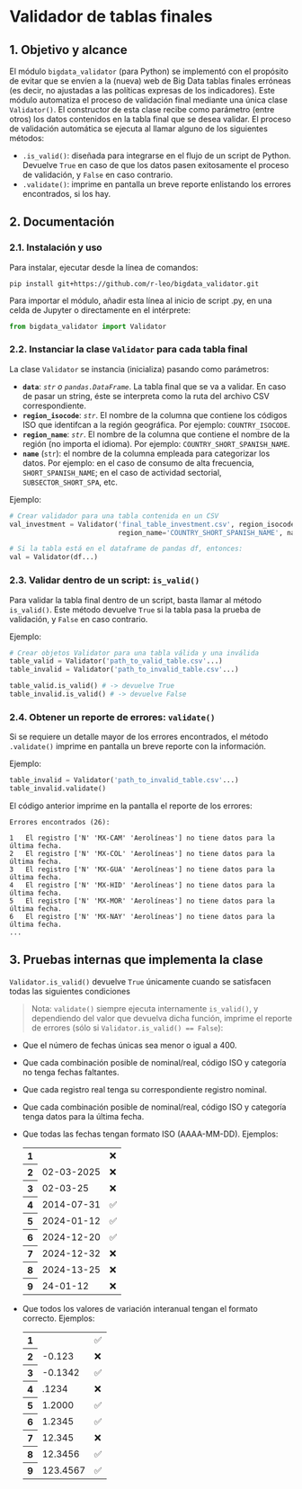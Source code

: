 # Validador de tablas finales

## 1. Objetivo y alcance

El módulo `bigdata_validator` (para Python) se implementó con el propósito de evitar que se envíen a la (nueva) web de Big Data tablas finales erróneas (es decir, no ajustadas a las políticas expresas de los indicadores). Este módulo automatiza el proceso de validación final mediante una única clase `Validator()`. El constructor de esta clase recibe como parámetro (entre otros) los datos contenidos en la tabla final que se desea validar. El proceso de validación automática se ejecuta al llamar alguno de los siguientes métodos:

* `.is_valid()`: diseñada para integrarse en el flujo de un script de Python. Devuelve `True` en caso de que los datos pasen exitosamente el proceso de validación, y `False` en caso contrario.
* `.validate()`: imprime en pantalla un breve reporte enlistando los errores encontrados, si los hay.

## 2. Documentación

### 2.1. Instalación y uso

Para instalar, ejecutar desde la línea de comandos:

```
pip install git+https://github.com/r-leo/bigdata_validator.git
```

Para importar el módulo, añadir esta línea al inicio de script .py, en una celda de Jupyter o directamente en el intérprete:

```python
from bigdata_validator import Validator
```

### 2.2. Instanciar la clase `Validator` para cada tabla final

La clase `Validator` se instancia (inicializa) pasando como parámetros:

* **`data`**: *`str` o `pandas.DataFrame`*. La tabla final que se va a validar. En caso de pasar un string, éste se interpreta como la ruta del archivo CSV correspondiente.
* **`region_isocode`**: *`str`*. El nombre de la columna que contiene los códigos ISO que identifcan a la región geográfica. Por ejemplo: `COUNTRY_ISOCODE`.
* **`region_name`**: *`str`*. El nombre de la columna que contiene el nombre de la región (no importa el idioma). Por ejemplo: `COUNTRY_SHORT_SPANISH_NAME`.
* **`name`** (`str`): el nombre de la columna empleada para categorizar los datos. Por ejemplo: en el caso de consumo de alta frecuencia, `SHORT_SPANISH_NAME`; en el caso de actividad sectorial, `SUBSECTOR_SHORT_SPA`, etc.

Ejemplo:

```python
# Crear validador para una tabla contenida en un CSV
val_investment = Validator('final_table_investment.csv', region_isocode='COUNTRY_ISOCODE',
                           region_name='COUNTRY_SHORT_SPANISH_NAME', name='SHORT_SPANISH_NAME')

# Si la tabla está en el dataframe de pandas df, entonces:
val = Validator(df...)
```

### 2.3. Validar dentro de un script: `is_valid()`

Para validar la tabla final dentro de un script, basta llamar al método `is_valid()`. Este método devuelve `True` si la tabla pasa la prueba de validación, y `False` en caso contrario.

Ejemplo:

```python
# Crear objetos Validator para una tabla válida y una inválida
table_valid = Validator('path_to_valid_table.csv'...)
table_invalid = Validator('path_to_invalid_table.csv'...)

table_valid.is_valid() # -> devuelve True
table_invalid.is_valid() # -> devuelve False
```

### 2.4. Obtener un reporte de errores: `validate()`

Si se requiere un detalle mayor de los errores encontrados, el método `.validate()` imprime en pantalla un breve reporte con la información.

Ejemplo:

```python
table_invalid = Validator('path_to_invalid_table.csv'...)
table_invalid.validate()
```

El código anterior imprime en la pantalla el reporte de los errores:

```
Errores encontrados (26):

1	El registro ['N' 'MX-CAM' 'Aerolíneas'] no tiene datos para la última fecha.
2	El registro ['N' 'MX-COL' 'Aerolíneas'] no tiene datos para la última fecha.
3	El registro ['N' 'MX-GUA' 'Aerolíneas'] no tiene datos para la última fecha.
4	El registro ['N' 'MX-HID' 'Aerolíneas'] no tiene datos para la última fecha.
5	El registro ['N' 'MX-MOR' 'Aerolíneas'] no tiene datos para la última fecha.
6	El registro ['N' 'MX-NAY' 'Aerolíneas'] no tiene datos para la última fecha.
...
```

## 3. Pruebas internas que implementa la clase

`Validator.is_valid()` devuelve `True` únicamente cuando se satisfacen todas las siguientes condiciones

> Nota: `validate()` siempre ejecuta internamente `is_valid()`, y dependiendo del valor que devuelva dicha función, imprime el reporte de errores (sólo si `Validator.is_valid() == False`):

* Que el número de fechas únicas sea menor o igual a 400.
* Que cada combinación posible de nominal/real, código ISO y categoría no tenga fechas faltantes.
* Que cada registro real tenga su correspondiente registro nominal.
* Que cada combinación posible de nominal/real, código ISO y categoría tenga datos para la última fecha.
* Que todas las fechas tengan formato ISO (AAAA-MM-DD). Ejemplos:
  <table id="T_6b266">  <thead>  </thead>  <tbody>    <tr>      <th id="T_6b266_level0_row0" class="row_heading level0 row0" >1</th>      <td id="T_6b266_row0_col0" class="data row0 col0" ></td>      <td id="T_6b266_row0_col1" class="data row0 col1" >❌</td>    </tr>    <tr>      <th id="T_6b266_level0_row1" class="row_heading level0 row1" >2</th>      <td id="T_6b266_row1_col0" class="data row1 col0" >02-03-2025</td>      <td id="T_6b266_row1_col1" class="data row1 col1" >❌</td>    </tr>    <tr>      <th id="T_6b266_level0_row2" class="row_heading level0 row2" >3</th>      <td id="T_6b266_row2_col0" class="data row2 col0" >02-03-25</td>      <td id="T_6b266_row2_col1" class="data row2 col1" >❌</td>    </tr>    <tr>      <th id="T_6b266_level0_row3" class="row_heading level0 row3" >4</th>      <td id="T_6b266_row3_col0" class="data row3 col0" >2014-07-31</td>      <td id="T_6b266_row3_col1" class="data row3 col1" >✅</td>    </tr>    <tr>      <th id="T_6b266_level0_row4" class="row_heading level0 row4" >5</th>      <td id="T_6b266_row4_col0" class="data row4 col0" >2024-01-12</td>      <td id="T_6b266_row4_col1" class="data row4 col1" >✅</td>    </tr>    <tr>      <th id="T_6b266_level0_row5" class="row_heading level0 row5" >6</th>      <td id="T_6b266_row5_col0" class="data row5 col0" >2024-12-20</td>      <td id="T_6b266_row5_col1" class="data row5 col1" >✅</td>    </tr>    <tr>      <th id="T_6b266_level0_row6" class="row_heading level0 row6" >7</th>      <td id="T_6b266_row6_col0" class="data row6 col0" >2024-12-32</td>      <td id="T_6b266_row6_col1" class="data row6 col1" >❌</td>    </tr>    <tr>      <th id="T_6b266_level0_row7" class="row_heading level0 row7" >8</th>      <td id="T_6b266_row7_col0" class="data row7 col0" >2024-13-25</td>      <td id="T_6b266_row7_col1" class="data row7 col1" >❌</td>    </tr>    <tr>      <th id="T_6b266_level0_row8" class="row_heading level0 row8" >9</th>      <td id="T_6b266_row8_col0" class="data row8 col0" >24-01-12</td>      <td id="T_6b266_row8_col1" class="data row8 col1" >❌</td>    </tr>  </tbody></table>

* Que todos los valores de variación interanual tengan el formato correcto. Ejemplos:
  <table id="T_98fad">  <thead>  </thead>  <tbody>    <tr>      <th id="T_98fad_level0_row0" class="row_heading level0 row0" >1</th>      <td id="T_98fad_row0_col0" class="data row0 col0" ></td>      <td id="T_98fad_row0_col1" class="data row0 col1" >✅</td>    </tr>    <tr>      <th id="T_98fad_level0_row1" class="row_heading level0 row1" >2</th>      <td id="T_98fad_row1_col0" class="data row1 col0" >-0.123</td>      <td id="T_98fad_row1_col1" class="data row1 col1" >❌</td>    </tr>    <tr>      <th id="T_98fad_level0_row2" class="row_heading level0 row2" >3</th>      <td id="T_98fad_row2_col0" class="data row2 col0" >-0.1342</td>      <td id="T_98fad_row2_col1" class="data row2 col1" >✅</td>    </tr>    <tr>      <th id="T_98fad_level0_row3" class="row_heading level0 row3" >4</th>      <td id="T_98fad_row3_col0" class="data row3 col0" >.1234</td>      <td id="T_98fad_row3_col1" class="data row3 col1" >❌</td>    </tr>    <tr>      <th id="T_98fad_level0_row4" class="row_heading level0 row4" >5</th>      <td id="T_98fad_row4_col0" class="data row4 col0" >1.2000</td>      <td id="T_98fad_row4_col1" class="data row4 col1" >✅</td>    </tr>    <tr>      <th id="T_98fad_level0_row5" class="row_heading level0 row5" >6</th>      <td id="T_98fad_row5_col0" class="data row5 col0" >1.2345</td>      <td id="T_98fad_row5_col1" class="data row5 col1" >✅</td>    </tr>    <tr>      <th id="T_98fad_level0_row6" class="row_heading level0 row6" >7</th>      <td id="T_98fad_row6_col0" class="data row6 col0" >12.345</td>      <td id="T_98fad_row6_col1" class="data row6 col1" >❌</td>    </tr>    <tr>      <th id="T_98fad_level0_row7" class="row_heading level0 row7" >8</th>      <td id="T_98fad_row7_col0" class="data row7 col0" >12.3456</td>      <td id="T_98fad_row7_col1" class="data row7 col1" >✅</td>    </tr>    <tr>      <th id="T_98fad_level0_row8" class="row_heading level0 row8" >9</th>      <td id="T_98fad_row8_col0" class="data row8 col0" >123.4567</td>      <td id="T_98fad_row8_col1" class="data row8 col1" >✅</td>    </tr>  </tbody></table>

